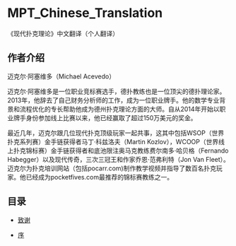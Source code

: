 # MPT_Chinese_Translation
《现代扑克理论》中文翻译（个人翻译）

## 作者介绍
迈克尔·阿塞维多（Michael Acevedo）

迈克尔·阿塞维多是一位职业竞标赛选手，德扑教练也是一位顶尖的德扑理论家。2013年，他辞去了自己财务分析师的工作，成为一位职业牌手。他的数学专业背景和流程优化的专长帮助他成为德州扑克理论方面的大师。自从2014年开始以职业牌手身份参加线上比赛以来，他已经赢取了超过150万美元的奖金。

最近几年，迈克尔跟几位现代扑克顶级玩家一起共事，这其中包括WSOP（世界扑克系列赛）金手链获得者马丁·科兹洛夫（Martin Kozlov），WCOOP（世界线上扑克锦标赛）金手链获得者和底池限注奥马克教练费尔南多·哈贝格（Fernando Habegger）以及现代传奇，三次三冠王和作家乔恩·范弗利特（Jon Van Fleet）。迈克尔为扑克培训网站（包括pocarr.com)制作教学视频并指导了数百名扑克玩家。他已经成为pocketfives.com最推荐的锦标赛教练之一。

## 目录

- [致谢](0_00_致谢.md)

- [序](0_01_序.md)
